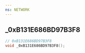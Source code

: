 ```yaml
---
ns: NETWORK
---
```

## _0xB131E686BD97B3F8

```c
// 0xB131E686BD97B3F8
void _0xB131E686BD97B3F8();
```

